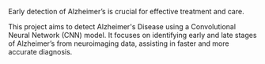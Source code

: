 Early detection of Alzheimer’s is crucial for effective treatment and care.

This project aims to detect Alzheimer's Disease using a Convolutional Neural Network (CNN) model.
It focuses on identifying early and late stages of Alzheimer’s from neuroimaging data, assisting in faster and more accurate diagnosis.
